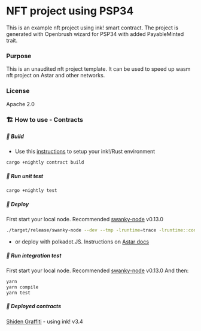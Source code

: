 # NFT project using PSP34
This is an example nft project using ink! smart contract. The project is generated with Openbrush wizard for PSP34 with added PayableMinted trait.

### Purpose
This is an unaudited nft project template.
It can be used to speed up wasm nft project on Astar and other networks.

### License
Apache 2.0

### 🏗️ How to use - Contracts
##### 💫 Build
- Use this [instructions](https://use.ink/getting-started/setup) to setup your ink!/Rust environment

```sh
cargo +nightly contract build
```

##### 💫 Run unit test

```sh
cargo +nightly test
```
##### 💫 Deploy
First start your local node. Recommended [swanky-node](https://github.com/AstarNetwork/swanky-node) v0.13.0
```sh
./target/release/swanky-node --dev --tmp -lruntime=trace -lruntime::contracts=debug -lerror
```
- or deploy with polkadot.JS. Instructions on [Astar docs](https://docs.astar.network/docs/wasm/sc-dev/polkadotjs-ui)

##### 💫 Run integration test
First start your local node. Recommended [swanky-node](https://github.com/AstarNetwork/swanky-node) v0.13.0
And then:
```sh
yarn
yarn compile
yarn test
```

##### 💫 Deployed contracts
[Shiden Graffiti](https://github.com/Maar-io/ink-mint-dapp/tree/graffiti) - using ink! v3.4

